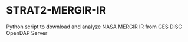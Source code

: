 # STRAT2-MERGIR-IR
Python script to download and analyze NASA MERGIR IR from GES DISC OpenDAP Server
